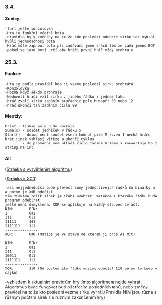 ### 3.4.
#### Změny:
```
-furt ještě konzolovka
-Hra je funkční včetně bota
-Pravidla byly změněny na to že kdo poslední odebere sirku tak vyhrál kvůli jednoduchosi bota
-Hráč může zapnout bota při zadávání jmen hráčů tím že zadá jméno BOT
-pokud se jako boti určí oba hráči první hráč vždy prohraje 
```
### 25.3.
#### Funkce:
```
-Hra je podle pravidel kdo si vezme poslední sirku prohrává
-Konzolovka
-Pozná když někdo prohraje
-Nedovolí hráči vzít sirku z jiného řádku v jednom tahu
-hráč zvolí sirku zadáním souřadnic pole M např: 00 nebo 12 
-hráč ukončí tah zadáním čísla 99
```
#### Meotdy:
```
Print - tiskne pole M do konzole
Suma(x) - součet jedniček v řádku x
Start() - dokud není součet všech hodnot pole M roven 1 nechá hráče hrát jinak vyhlásí vítěze a ukončí cyklus
        - do proměnné num ukládá číslo zadané hráčem a konvertuje ho z string na int
```
#### AI:

([Stránka s vysvětlením algoritmu](https://www.algoritmy.net/article/30057/Nim))

([Stránka s XOR](https://zone.ni.com/reference/en-XX/help/375482B-01/multisim/xor4/))
```
-asi nejjednodužší bude převést sumy jednotlivejch řádků do binárky a a potom je XOR odečíst
tím získáme kolik sirek je třeba odebrat. Detekce z kterého řádku bude program odebírat 
ještě není domyšlena. XOR se aplikuje na každý sloupec zvlášť.
NIM:       BIN:
1          001  
111        011
11111      101
1111111    111
---------------
XOR:       000 (Matice je ve stavu ve kterém ji chce AI mít)

NIM:       BIN:
1          001  
111        011
10011      011
1111111    111
---------------
XOR:       110 (Od posledního řádku musíme odečíst 110 potom to bude v cajku)
```
-vzhledem k aktualnim pravidlům hry tímto algoritmem nejde vyhrát. Algoritmus bude fungovat buď ošetřením posledních tahů,
nebo změny pravidel na to že kto poslední vezme sirku vyhrál.(Pravidla NIM jsou různa s různym počtem sirek a s ruznym zakončením hry)
